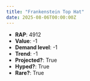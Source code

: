 ```yaml
---
title: "Frankenstein Top Hat"
date: 2025-08-06T00:00:00Z
---
```

- **RAP**: 4912
- **Value**: -1
- **Demand level**: -1
- **Trend**: -1
- **Projected?**: True
- **Hyped?**: True
- **Rare?**: True
